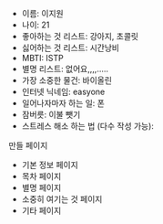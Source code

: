 - 이름: 이지원
- 나이: 21
- 좋아하는 것 리스트: 강아지, 초콜릿
- 싫어하는 것 리스트: 시간낭비
- MBTI: ISTP
- 별명 리스트: 없어요,,,,.....
- 가장 소중한 물건: 바이올린
- 인터넷 닉네임: easyone
- 일어나자마자 하는 일: 폰
- 잠버릇: 이불 뺏기
- 스트레스 해소 하는 법 (다수 작성 가능): 

만들 페이지 
- 기본 정보 페이지
- 목차 페이지
- 별명 페이지
- 소중히 여기는 것 페이지
- 기타 페이지
